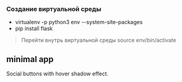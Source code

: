 ### Создание виртуальной среды
* virtualenv -p python3 env --system-site-packages
* pip install flask
> Перейти внутрь виртуальной среды
source env/bin/activate

## minimal app
Social buttons with hover shadow effect.